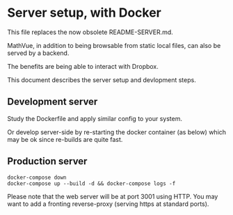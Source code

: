 # Server setup, with Docker

This file replaces the now obsolete README-SERVER.md.

MathVue, in addition to being browsable from static local files, can
also be served by a backend.

The benefits are being able to interact with Dropbox.

This document describes the server setup and devlopment steps.

## Development server

Study the Dockerfile and apply similar config to your system.

Or develop server-side by re-starting the docker container (as below)
which may be ok since re-builds are quite fast.

## Production server

```
docker-compose down
docker-compose up --build -d && docker-compose logs -f
```

Please note that the web server will be at port 3001 using HTTP. You
may want to add a fronting reverse-proxy (serving https at standard
ports).
